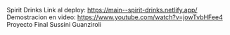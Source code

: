 Spirit Drinks
Link al deploy: https://main--spirit-drinks.netlify.app/
Demostracion en video: https://www.youtube.com/watch?v=jowTvbHFee4
Proyecto Final
Sussini Guanziroli
